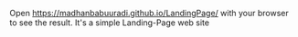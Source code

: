 Open https://madhanbabuuradi.github.io/LandingPage/ with your browser to see the result.
It's a simple Landing-Page web site

